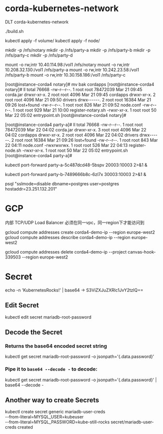 # corda-kubernetes-network
DLT corda-kubernetes-network

./build.sh

kubectl apply -f volume/
kubectl apply -f node/

mkdir -p /nfs/notary
mkdir -p /nfs/party-a
mkdir -p /nfs/party-b
mkdir -p /nfs/party-c
mkdir -p /nfs/party-d

mount -o rw,intr 10.40.114.98:/vol1 /nfs/notary
mount -o rw,intr 10.208.32.130:/vol1 /nfs/party-a
mount -o rw,intr 10.242.23.58:/vol1 /nfs/party-b
mount -o rw,intr 10.30.158.186:/vol1 /nfs/party-c

[root@instance-corda4 notary]# mv bak  cordapps
[root@instance-corda4 notary]# ll
total 76668
-rw-r--r--. 1 root root 78472039 Mar 21 09:45 corda.jar
drwxr-xr-x. 2 root root     4096 Mar 21 09:45 cordapps
drwxr-xr-x. 2 root root     4096 Mar 21 09:50 drivers
drwx------. 2 root root    16384 Mar 21 09:26 lost+found
-rw-r--r--. 1 root root      826 Mar 21 09:52 node.conf
-rw-r--r--. 1 root root      929 Mar 21 10:00 register-notary.sh
-rwxr-xr-x. 1 root root       50 Mar 22 05:02 entrypoint.sh
[root@instance-corda4 notary]# 

[root@instance-corda4 party-a]# ll
total 76668
-rw-r--r--. 1 root root 78472039 Mar 22 04:02 corda.jar
drwxr-xr-x. 3 root root     4096 Mar 22 04:02 cordapps
drwxr-xr-x. 2 root root     4096 Mar 22 04:02 drivers
drwx------. 2 root root    16384 Mar 21 09:26 lost+found
-rw-r--r--. 1 root root      843 Mar 22 04:11 node.conf
-rwxrwxrwx. 1 root root      526 Mar 22 04:13 register-node.sh
-rwxr-xr-x. 1 root root       50 Mar 22 05:02 entrypoint.sh
[root@instance-corda4 party-a]# 

kubectl port-forward party-a-5c487dcd48-5bspv 20003:10003  2>&1 &

kubectl port-forward party-b-7489666b8c-6zl7x 30003:10003  2>&1 &

psql "sslmode=disable dbname=postgres user=postgres hostaddr=23.251.132.201"

# GCP
内部 TCP/UDP Load Balancer
必须在同一vpc，同一region下才能访问到

gcloud compute addresses create corda4-demo-ip --region europe-west2
gcloud compute addresses describe corda4-demo-ip --region europe-west2

gcloud compute addresses delete corda4-demo-ip --project canvas-hook-339503 --region europe-west2


# Secret
echo -n 'KubernetesRocks!' | base64
 ->   S3ViZXJuZXRlc1JvY2tzIQ==

## Edit Secret
kubectl edit secret mariadb-root-password

## Decode the Secret
### Returns the base64 encoded secret string
kubectl get secret mariadb-root-password -o jsonpath='{.data.password}'

### Pipe it to `base64 --decode -` to decode:
kubectl get secret mariadb-root-password -o jsonpath='{.data.password}' | base64 --decode -

## Another way to create Secrets
kubectl create secret generic mariadb-user-creds \
--from-literal=MYSQL_USER=kubeuser\
--from-literal=MYSQL_PASSWORD=kube-still-rocks
secret/mariadb-user-creds created

